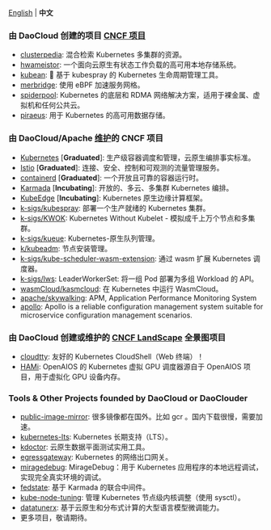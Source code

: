 [English](https://github.com/DaoCloud/.github/blob/main/profile/README.md) | **中文**

### 由 DaoCloud 创建的项目 [CNCF 项目](https://www.cncf.io/sandbox-projects/) 
- [clusterpedia](https://github.com/clusterpedia-io/clusterpedia): 混合检索 Kubernetes 多集群的资源。
- [hwameistor](https://github.com/hwameistor/hwameistor): 一个面向云原生有状态工作负载的高可用本地存储系统。
- [kubean](https://github.com/kubean-io/kubean): :seedling: 基于 kubespray 的 Kubernetes 生命周期管理工具。
- [merbridge](https://github.com/merbridge/merbridge): 使用 eBPF 加速服务网格。
- [spiderpool](https://github.com/spidernet-io/spiderpool): Kubernetes 的底层和 RDMA 网络解决方案，适用于裸金属、虚拟机和任何公共云。
- [piraeus](https://github.com/piraeusdatastore/piraeus): 用于 Kubernetes 的高可用数据存储。

### 由 DaoCloud/Apache [维护](https://github.com/cncf/foundation/blob/main/project-maintainers.csv)的 CNCF 项目

- [Kubernetes](https://github.com/kubernetes/kubernetes) [**Graduated**]: 生产级容器调度和管理，云原生编排事实标准。
- [Istio](https://github.com/istio/istio) [**Graduated**]: 连接、安全、控制和可观测的流量管理服务。
- [containerd](https://github.com/containerd/containerd) [**Graduated**]: 一个开放且可靠的容器运行时。
- [Karmada](https://github.com/karmada-io/karmada) [**Incubating**]: 开放的、多云、多集群 Kubernetes 编排。
- [KubeEdge](https://github.com/kubeedge/kubeedge) [**Incubating**]: Kubernetes 原生边缘计算框架。
- [k-sigs/kubespray](https://github.com/kubernetes-sigs/kubespray): 部署一个生产就绪的 Kubernetes 集群。
- [k-sigs/KWOK](https://github.com/kubernetes-sigs/kwok): Kubernetes Without Kubelet - 模拟成千上万个节点和多集群。
- [k-sigs/kueue](https://github.com/kubernetes-sigs/kueue): Kubernetes-原生队列管理。
- [k/kubeadm](https://github.com/kubernetes/kubeadm/): 节点安装管理。
- [k-sigs/kube-scheduler-wasm-extension](https://github.com/kubernetes-sigs/kube-scheduler-wasm-extension): 通过 wasm 扩展 Kubernetes 调度器。
- [k-sigs/lws](https://github.com/kubernetes-sigs/lws): LeaderWorkerSet: 将一组 Pod 部署为多组 Workload 的 API。
- [wasmCloud/kasmcloud](https://github.com/wasmCloud/kasmcloud): 在 Kubernetes 中运行 WasmCloud。
- [apache/skywalking](https://github.com/apache/skywalking): APM, Application Performance Monitoring System
- [apollo](https://github.com/apolloconfig/apollo): Apollo is a reliable configuration management system suitable for microservice configuration management scenarios.

### 由 DaoCloud 创建或维护的 [CNCF LandScape](https://landscape.cncf.io/) 全景图项目
- [cloudtty](https://github.com/cloudtty/cloudtty): 友好的 Kubernetes CloudShell（Web 终端）！
- [HAMi](https://github.com/Project-HAMi/HAMi): OpenAIOS 的 Kubernetes 虚拟 GPU 调度器源自于 OpenAIOS 项目，用于虚拟化 GPU 设备内存。

### Tools & Other Projects founded by DaoCloud or DaoClouder
- [public-image-mirror](https://github.com/DaoCloud/public-image-mirror): 很多镜像都在国外。比如 gcr 。国内下载很慢，需要加速。
- [kubernetes-lts](https://github.com/klts-io/kubernetes-lts): Kubernetes 长期支持（LTS）。
- [kdoctor](https://github.com/kdoctor-io/kdoctor): 云原生数据平面测试实用工具。
- [egressgateway](https://github.com/spidernet-io/egressgateway): Kubernetes 的网络出口网关。
- [miragedebug](https://github.com/miragedebug/miragedebug): MirageDebug：用于 Kubernetes 应用程序的本地远程调试，实现完全真实环境的调试。
- [fedstate](https://github.com/fedstate/fedstate): 基于 Karmada 的联合中间件。
- [kube-node-tuning](https://github.com/kubean-io/kube-node-tuning): 管理 Kubernetes 节点级内核调整（使用 sysctl）。
- [datatunerx](https://github.com/DataTunerX/datatunerx): 基于云原生和分布式计算的大型语言模型微调能力。
- 更多项目，敬请期待。
